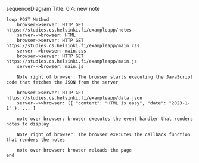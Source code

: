 sequenceDiagram
    Title: 0.4: new note

    loop POST Method
        browser->server: HTTP GET https://studies.cs.helsinki.fi/exampleapp/notes
        server-->browser: HTML
        browser->server: HTTP GET https://studies.cs.helsinki.fi/exampleapp/main.css
        server-->browser: main.css
        browser->server: HTTP GET https://studies.cs.helsinki.fi/exampleapp/main.js
        server-->browser: main.js

        Note right of browser: The browser starts executing the JavaScript code that fetches the JSON from the server

        browser->server: HTTP GET https://studies.cs.helsinki.fi/exampleapp/data.json
        server-->>browser: [{ "content": "HTML is easy", "date": "2023-1-1" }, ... ]

        note over browser: browser executes the event handler that renders notes to display

        Note right of browser: The browser executes the callback function that renders the notes

        note over browser: browser reloads the page
    end
